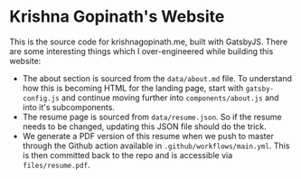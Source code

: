 # Krishna Gopinath's Website

This is the source code for krishnagopinath.me, built with GatsbyJS. There are some interesting things which I over-engineered while building this website:

- The about section is sourced from the `data/about.md` file. To understand how this is becoming HTML for the landing page, start with `gatsby-config.js` and continue moving further into `components/about.js` and into it's subcomponents.
- The resume page is sourced from `data/resume.json`. So if the resume needs to be changed, updating this JSON file should do the trick.
- We generate a PDF version of this resume when we push to master through the Github action available in `.github/workflows/main.yml`. This is then committed back to the repo and is accessible via `files/resume.pdf`.

